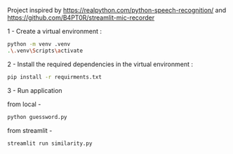 Project inspired by https://realpython.com/python-speech-recognition/ and https://github.com/B4PT0R/streamlit-mic-recorder 

1 - Create a virtual environment :
```bash
python -m venv .venv
.\.venv\Scripts\activate
```

2 - Install the required dependencies in the virtual environment :
```bash 
pip install -r requirments.txt
```

3 - Run application

from local - 
```bash
python guessword.py
```
from streamlit - 
```bash
streamlit run similarity.py
```

